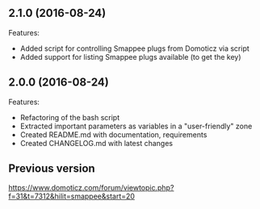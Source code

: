 ## 2.1.0 (2016-08-24)

Features:

  - Added script for controlling Smappee plugs from Domoticz via script
  - Added support for listing Smappee plugs available (to get the key)


## 2.0.0 (2016-08-24)

Features:

  - Refactoring of the bash script
  - Extracted important parameters as variables in a "user-friendly" zone
  - Created README.md with documentation, requirements
  - Created CHANGELOG.md with latest changes

## Previous version
https://www.domoticz.com/forum/viewtopic.php?f=31&t=7312&hilit=smappee&start=20
